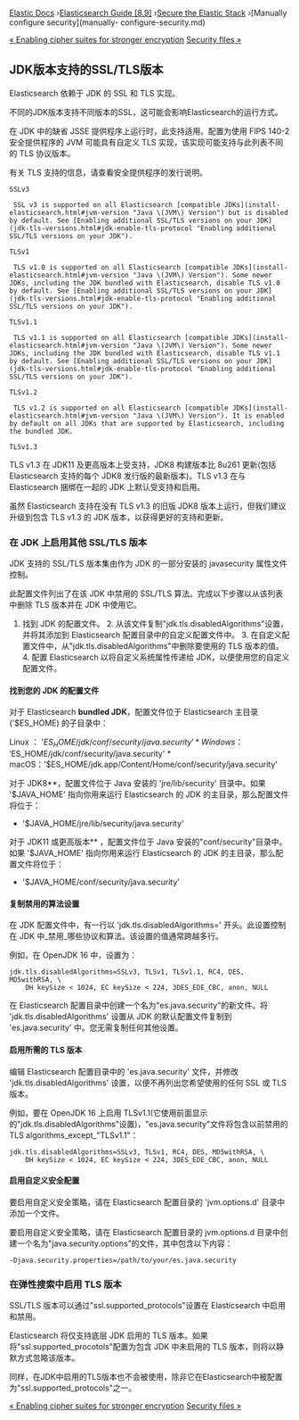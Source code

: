 

[Elastic Docs](/guide/) ›[Elasticsearch Guide [8.9]](index.md) ›[Secure the
Elastic Stack](secure-cluster.md) ›[Manually configure security](manually-
configure-security.md)

[« Enabling cipher suites for stronger encryption](ciphers.md) [Security
files »](security-files.md)

## JDK版本支持的SSL/TLS版本

Elasticsearch 依赖于 JDK 的 SSL 和 TLS 实现。

不同的JDK版本支持不同版本的SSL，这可能会影响Elasticsearch的运行方式。

在 JDK 中的缺省 JSSE 提供程序上运行时，此支持适用。配置为使用 FIPS 140-2 安全提供程序的 JVM 可能具有自定义 TLS 实现，该实现可能支持与此列表不同的 TLS 协议版本。

有关 TLS 支持的信息，请查看安全提供程序的发行说明。

`SSLv3`

     SSL v3 is supported on all Elasticsearch [compatible JDKs](install-elasticsearch.html#jvm-version "Java \(JVM\) Version") but is disabled by default. See [Enabling additional SSL/TLS versions on your JDK](jdk-tls-versions.html#jdk-enable-tls-protocol "Enabling additional SSL/TLS versions on your JDK"). 
`TLSv1`

     TLS v1.0 is supported on all Elasticsearch [compatible JDKs](install-elasticsearch.html#jvm-version "Java \(JVM\) Version"). Some newer JDKs, including the JDK bundled with Elasticsearch, disable TLS v1.0 by default. See [Enabling additional SSL/TLS versions on your JDK](jdk-tls-versions.html#jdk-enable-tls-protocol "Enabling additional SSL/TLS versions on your JDK"). 
`TLSv1.1`

     TLS v1.1 is supported on all Elasticsearch [compatible JDKs](install-elasticsearch.html#jvm-version "Java \(JVM\) Version"). Some newer JDKs, including the JDK bundled with Elasticsearch, disable TLS v1.1 by default. See [Enabling additional SSL/TLS versions on your JDK](jdk-tls-versions.html#jdk-enable-tls-protocol "Enabling additional SSL/TLS versions on your JDK"). 
`TLSv1.2`

     TLS v1.2 is supported on all Elasticsearch [compatible JDKs](install-elasticsearch.html#jvm-version "Java \(JVM\) Version"). It is enabled by default on all JDKs that are supported by Elasticsearch, including the bundled JDK. 
`TLSv1.3`

    

TLS v1.3 在 JDK11 及更高版本上受支持，JDK8 构建版本比 8u261 更新(包括 Elasticsearch 支持的每个 JDK8 发行版的最新版本)。TLS v1.3 在与 Elasticsearch 捆绑在一起的 JDK 上默认受支持和启用。

虽然 Elasticsearch 支持在没有 TLS v1.3 的旧版 JDK8 版本上运行，但我们建议升级到包含 TLS v1.3 的 JDK 版本，以获得更好的支持和更新。

### 在 JDK 上启用其他 SSL/TLS 版本

JDK 支持的 SSL/TLS 版本集由作为 JDK 的一部分安装的 javasecurity 属性文件控制。

此配置文件列出了在该 JDK 中禁用的 SSL/TLS 算法。完成以下步骤以从该列表中删除 TLS 版本并在 JDK 中使用它。

1. 找到 JDK 的配置文件。  2. 从该文件复制"jdk.tls.disabledAlgorithms"设置，并将其添加到 Elasticsearch 配置目录中的自定义配置文件中。  3. 在自定义配置文件中，从"jdk.tls.disabledAlgorithms"中删除要使用的 TLS 版本的值。  4. 配置 Elasticsearch 以将自定义系统属性传递给 JDK，以便使用您的自定义配置文件。

#### 找到您的 JDK 的配置文件

对于 Elasticsearch **bundled JDK**，配置文件位于 Elasticsearch 主目录 ('$ES_HOME) 的子目录中：

Linux ： '$ES_HOME/jdk/conf/security/java.security' * Windows： '$ES_HOME/jdk/conf/security/java.security' * macOS：'$ES_HOME/jdk.app/Content/Home/conf/security/java.security'

对于 JDK8**，配置文件位于 Java 安装的 'jre/lib/security' 目录中。如果 '$JAVA_HOME' 指向你用来运行 Elasticsearch 的 JDK 的主目录，那么配置文件将位于：

* '$JAVA_HOME/jre/lib/security/java.security'

对于 JDK11 或更高版本** ，配置文件位于 Java 安装的"conf/security"目录中。如果 '$JAVA_HOME' 指向你用来运行 Elasticsearch 的 JDK 的主目录，那么配置文件将位于：

* '$JAVA_HOME/conf/security/java.security'

#### 复制禁用的算法设置

在 JDK 配置文件中，有一行以 'jdk.tls.disabledAlgorithms=' 开头。此设置控制在 JDK 中_禁用_哪些协议和算法。该设置的值通常跨越多行。

例如，在 OpenJDK 16 中，设置为：

    
    
    jdk.tls.disabledAlgorithms=SSLv3, TLSv1, TLSv1.1, RC4, DES, MD5withRSA, \
        DH keySize < 1024, EC keySize < 224, 3DES_EDE_CBC, anon, NULL

在 Elasticsearch 配置目录中创建一个名为"es.java.security"的新文件。将 'jdk.tls.disabledAlgorithms' 设置从 JDK 的默认配置文件复制到 'es.java.security' 中。您无需复制任何其他设置。

#### 启用所需的 TLS 版本

编辑 Elasticsearch 配置目录中的 'es.java.security' 文件，并修改 'jdk.tls.disabledAlgorithms' 设置，以便不再列出您希望使用的任何 SSL 或 TLS 版本。

例如，要在 OpenJDK 16 上启用 TLSv1.1(它使用前面显示的"jdk.tls.disabledAlgorithms"设置)，"es.java.security"文件将包含以前禁用的 TLS algorithms_except_"TLSv1.1"：

    
    
    jdk.tls.disabledAlgorithms=SSLv3, TLSv1, RC4, DES, MD5withRSA, \
        DH keySize < 1024, EC keySize < 224, 3DES_EDE_CBC, anon, NULL

#### 启用自定义安全配置

要启用自定义安全策略，请在 Elasticsearch 配置目录的 'jvm.options.d' 目录中添加一个文件。

要启用自定义安全策略，请在 Elasticsearch 配置目录的 jvm.options.d 目录中创建一个名为"java.security.options"的文件，其中包含以下内容：

    
    
    -Djava.security.properties=/path/to/your/es.java.security

### 在弹性搜索中启用 TLS 版本

SSL/TLS 版本可以通过"ssl.supported_protocols"设置在 Elasticsearch 中启用和禁用。

Elasticsearch 将仅支持底层 JDK 启用的 TLS 版本。如果将"ssl.supported_procotols"配置为包含 JDK 中未启用的 TLS 版本，则将以静默方式忽略该版本。

同样，在JDK中启用的TLS版本也不会被使用，除非它在Elasticsearch中被配置为"ssl.supported_protocols"之一。

[« Enabling cipher suites for stronger encryption](ciphers.md) [Security
files »](security-files.md)
